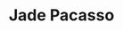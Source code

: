 ---
pid: CH81
title: Jade Pacasso
location_transcription: on top of City Hall
zipcode: '19124'
outside_phl: 
neighborhood: Juniata,Frankford,Feltonville
age: '26'
age_range: 20-29
instagram: 
image_file_name: CH_81.jpg
proposal_transcription: I need more monuments on top of City Hall to give the people
  a good view
topic: Unknown
topic_summary: '0'
type: Other No Form
keywords_other: 
credit: Jade Diaz
image_labels: 
twitter: 
facebook: 
permalink: "/monuments/ch81/"
layout: item-page
---
